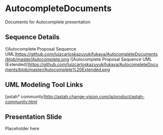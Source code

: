 # AutocompleteDocuments
Documents for Autocomplete presentation

## Sequence Details
![Autocomplete Proposal Sequence UML]https://github.com/luizcarloskazuyukifukaya/AutocompleteDocuments/blob/master/Autocomplete.png
![Autocomplete Proposal Sequence UML (Extended)]https://github.com/luizcarloskazuyukifukaya/AutocompleteDocuments/blob/master/Autocomplete%20Extended.png

## UML Modeling Tool Links
[astah* community]http://astah.change-vision.com/ja/product/astah-community.html

## Presentation Slide
Placeholder here

